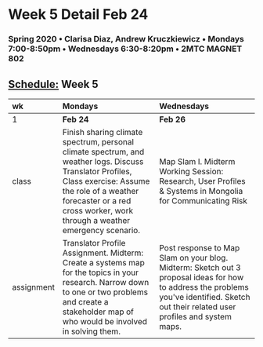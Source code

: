 # Week 5 Detail Feb 24

### Spring 2020 • Clarisa Diaz, Andrew Kruczkiewicz • Mondays 7:00-8:50pm • Wednesdays 6:30-8:20pm • 2MTC MAGNET 802

## [Schedule:](./) Week 5

| wk | Mondays | Wednesdays |
| :--- | :--- | :--- |
| 1 | **Feb 24** | **Feb 26** |
| class | Finish sharing climate spectrum, personal climate spectrum, and weather logs.  Discuss Translator Profiles, Class exercise: Assume the role of a weather forecaster or a red cross worker, work through a weather emergency scenario. | Map Slam I. Midterm Working Session: Research, User Profiles & Systems in Mongolia for Communicating Risk |
| assignment | Translator Profile Assignment.  Midterm: Create a systems map for the topics in your research. Narrow down to one or two problems and create a stakeholder map of who would be involved in solving them. | Post response to Map Slam on your blog. Midterm: Sketch out 3 proposal ideas for how to address the problems you've identified. Sketch out their related user profiles and system maps. |

